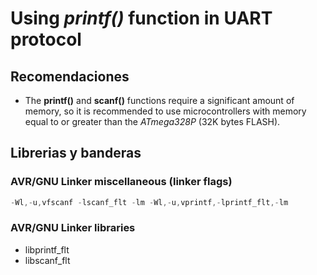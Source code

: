 # Using *printf()* function in UART protocol

## Recomendaciones

- The **printf()** and **scanf()** functions require a significant amount of memory, so it is recommended to use microcontrollers with memory equal to or greater than the *ATmega328P* (32K bytes FLASH).

## Librerias y banderas

### AVR/GNU Linker miscellaneous (linker flags)
```c
-Wl,-u,vfscanf -lscanf_flt -lm -Wl,-u,vprintf,-lprintf_flt,-lm
```
### AVR/GNU Linker libraries
- libprintf_flt
- libscanf_flt